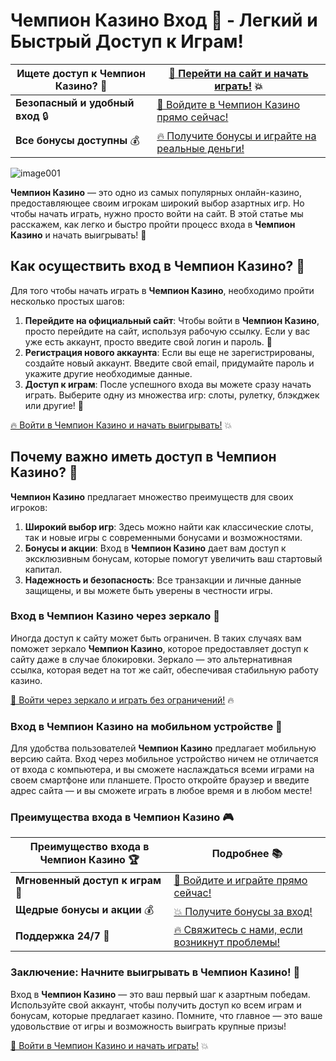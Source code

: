 # Чемпион Казино Вход 🎰 - Легкий и Быстрый Доступ к Играм!

| **Ищете доступ к Чемпион Казино?** 🎯 | [🔗 Перейти на сайт и начать играть!](https://champcasino.ink/pobeda/doa-hats?p80412p305331p112c) 💥 |  
|------------------------------------|---------------------------------------------------------------|  
| **Безопасный и удобный вход** 🔒 | [🎰 Войдите в Чемпион Казино прямо сейчас!](https://champcasino.ink/pobeda/doa-hats?p80412p305331p112c) |  
| **Все бонусы доступны** 💰 | [🔥 Получите бонусы и играйте на реальные деньги!](https://champcasino.ink/pobeda/doa-hats?p80412p305331p112c) |  

![image001](https://github.com/user-attachments/assets/a9e16359-7477-42ee-b1f6-1562d8092c1d)

**Чемпион Казино** — это одно из самых популярных онлайн-казино, предоставляющее своим игрокам широкий выбор азартных игр. Но чтобы начать играть, нужно просто войти на сайт. В этой статье мы расскажем, как легко и быстро пройти процесс входа в **Чемпион Казино** и начать выигрывать! 🚀

## Как осуществить вход в Чемпион Казино? 🎲

Для того чтобы начать играть в **Чемпион Казино**, необходимо пройти несколько простых шагов:

1. **Перейдите на официальный сайт**: Чтобы войти в **Чемпион Казино**, просто перейдите на сайт, используя рабочую ссылку. Если у вас уже есть аккаунт, просто введите свой логин и пароль. 🔑
2. **Регистрация нового аккаунта**: Если вы еще не зарегистрированы, создайте новый аккаунт. Введите свой email, придумайте пароль и укажите другие необходимые данные.
3. **Доступ к играм**: После успешного входа вы можете сразу начать играть. Выберите одну из множества игр: слоты, рулетку, блэкджек или другие! 🎰

[🔥 Войти в Чемпион Казино и начать выигрывать!](https://champcasino.ink/pobeda/doa-hats?p80412p305331p112c) 💥

## Почему важно иметь доступ в Чемпион Казино? 🎯

**Чемпион Казино** предлагает множество преимуществ для своих игроков:

1. **Широкий выбор игр**: Здесь можно найти как классические слоты, так и новые игры с современными бонусами и возможностями.
2. **Бонусы и акции**: Вход в **Чемпион Казино** дает вам доступ к эксклюзивным бонусам, которые помогут увеличить ваш стартовый капитал.
3. **Надежность и безопасность**: Все транзакции и личные данные защищены, и вы можете быть уверены в честности игры.

### Вход в Чемпион Казино через зеркало 🎰

Иногда доступ к сайту может быть ограничен. В таких случаях вам поможет зеркало **Чемпион Казино**, которое предоставляет доступ к сайту даже в случае блокировки. Зеркало — это альтернативная ссылка, которая ведет на тот же сайт, обеспечивая стабильную работу казино.

[🎯 Войти через зеркало и играть без ограничений!](https://champcasino.ink/pobeda/doa-hats?p80412p305331p112c) 🔥

### Вход в Чемпион Казино на мобильном устройстве 📱

Для удобства пользователей **Чемпион Казино** предлагает мобильную версию сайта. Вход через мобильное устройство ничем не отличается от входа с компьютера, и вы сможете наслаждаться всеми играми на своем смартфоне или планшете. Просто откройте браузер и введите адрес сайта — и вы сможете играть в любое время и в любом месте!

### Преимущества входа в Чемпион Казино 🎮

| Преимущество входа в Чемпион Казино 🏆 | Подробнее 📚 |  
|-------------------------------------|-------------|  
| **Мгновенный доступ к играм** 🎰 | [🎯 Войдите и играйте прямо сейчас!](https://champcasino.ink/pobeda/doa-hats?p80412p305331p112c) |  
| **Щедрые бонусы и акции** 💰 | [💥 Получите бонусы за вход!](https://champcasino.ink/pobeda/doa-hats?p80412p305331p112c) |  
| **Поддержка 24/7** 💬 | [🔥 Свяжитесь с нами, если возникнут проблемы!](https://champcasino.ink/pobeda/doa-hats?p80412p305331p112c) |  

### Заключение: Начните выигрывать в Чемпион Казино! 🎉

Вход в **Чемпион Казино** — это ваш первый шаг к азартным победам. Используйте свой аккаунт, чтобы получить доступ ко всем играм и бонусам, которые предлагает казино. Помните, что главное — это ваше удовольствие от игры и возможность выиграть крупные призы!

[🎯 Войти в Чемпион Казино и начать играть!](https://champcasino.ink/pobeda/doa-hats?p80412p305331p112c) 💥
